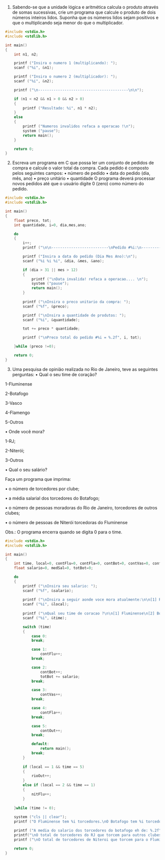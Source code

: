 1. Sabendo-se que a unidade lógica e aritmética calcula o produto através de somas sucessivas, crie
um programa que calcule o produto de dois números inteiros lidos. Suponha que os números lidos
sejam positivos e que o multiplicando seja menor do que o multiplicador.

```C
#include <stdio.h>
#include <stdlib.h> 

int main()
{
    int n1, n2;

    printf ("Insira o numero 1 (multiplicando): ");
    scanf ("%i", &n1);

    printf ("Insira o numero 2 (multiplicador): ");
    scanf ("%i", &n2);

    printf ("\n-----------------------------------------\n\n");

    if (n1 < n2 && n1 > 0 && n2 > 0)
    {
        printf ("Resultado: %i", n1 * n2);
    }
    else
    {
        printf ("Numeros invalidos refaca a operacao !\n");
        system ("pause");
        return main();
    }

    return 0;
}
```
2. Escreva um programa em C que possa ler um conjunto de pedidos de compra e calcule o valor total
da compra. Cada pedido é composto pelos seguintes campos:
• número de pedido
• data do pedido (dia, mês, ano)
• preço unitário
• quantidade
O programa deverá processar novos pedidos até que o usuário digite 0 (zero) como número do
pedido.
```C
#include <stdio.h>
#include <stdlib.h>

int main()
{
    float preco, tot;
    int quantidade, i=0, dia,mes,ano;

    do
    {
        i++;
        printf ("\n\n--------------------------\nPedido #%i:\n--------------------------\n\n", i);

        printf ("Insira a data do pedido (Dia Mes Ano):\n");
        scanf ("%i %i %i", &dia, &mes, &ano);

        if (dia > 31 || mes > 12)
        {
            printf ("\nData invalida! refaca a operacao.... \n");
            system ("pause");
            return main();
        } 
       
        printf ("\nInsira o preco unitario da compra: ");
        scanf ("%f", &preco);

        printf ("\nInsira a quantidade de produtos: ");
        scanf ("%i", &quantidade);

        tot += preco * quantidade;

        printf ("\nPreco total do pedido #%i = %.2f", i, tot);

    }while (preco !=0);

    return 0;
}
```
3. Uma pesquisa de opinião realizada no Rio de Janeiro, teve as seguintes perguntas:
• Qual o seu time de coração?

1-Fluminense

2-Botafogo

3-Vasco

4-Flamengo

5-Outros

• Onde você mora?

1-RJ;

2-Niterói;

3-Outros

• Qual o seu salário?

Faça um programa que imprima:

• o número de torcedores por clube;

• a média salarial dos torcedores do Botafogo;

• o número de pessoas moradoras do Rio de Janeiro, torcedores de outros clubes;

• o número de pessoas de Niterói torcedoras do Fluminense

Obs.: O programa encerra quando se digita 0 para o time.
```C
#include <stdio.h>
#include <stdlib.h>

int main()
{
    int time, local=0, contFlu=0, contFla=0, contBot=0, contVas=0, contOut=0, rioOut=0, nitFlu=0;
    float salario=0, medSal=0, totBot=0;

    do
    {
        printf ("\nInsira seu salario: ");
        scanf ("%f", &salario);
        
        printf ("\nInsira a seguir aonde voce mora atualmente:\n\n[1] Rio de Janeiro\n[2] Niteroi\n[3] Outros\n\n--> ");
        scanf ("%i", &local);
       
        printf ("\nQual seu time de coracao ?\n\n[1] Fluminense\n[2] Botafogo\n[3] Vasco\n[4] Flamengo\n[5] Outro\n\n--> ");
        scanf ("%i", &time);

        switch (time)
        {
            case 0:
            break;

            case 1:
                contFlu++;
            break;

            case 2:
                contBot++;
                totBot += salario;
            break;

            case 3:
                contVas++;
            break;

            case 4:
                contFla++;
            break;

            case 5:
                contOut++;
            break;

            default:
                return main();
            break;
        }
        
        if (local == 1 && time == 5)
        {
            rioOut++;
        }
        else if (local == 2 && time == 1)
        {
            nitFlu++;
        }
  
    }while (time != 0);
    
    system ("cls || clear");
    printf ("O Fluminense tem %i torcedores.\nO Botafogo tem %i torcedores.\nO Vasco tem %i torcedores.\nO Flamengo tem %i torcedores.\nOs outros times tem %i torcedores.\n\n", contFlu, contBot, contVas, contFla, contOut);

    printf ("A media do salario dos torcedores do botafogo eh de: %.2f", totBot / contBot);
    printf("\nO total de torcedores do RJ que torcem para outros clubes: %i", rioOut);
    printf ("\nO total de torcedores de Niteroi que torcem para o Fluminense: %i", nitFlu);

    return 0;
}
```
